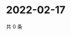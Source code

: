 # 2022-02-17

共 0 条

<!-- BEGIN WEIBO -->
<!-- 最后更新时间 Thu Feb 17 2022 03:10:21 GMT+0800 (China Standard Time) -->

<!-- END WEIBO -->
